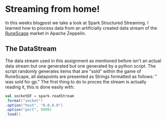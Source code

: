 # Streaming from home!

In this weeks blogpost we take a look at Spark Structured Streaming. I learned how to process data from an artificially created data stream of the [RuneScape](https://www.runescape.com/community) market in Apache Zeppelin. 

## The DataStream

The data stream used in this assignment as mentioned before isn't an actual data stream but one generated but one generated by a python script. The script randomly generates items that are "sold" within the game of RuneScape, all datapoints are presented  as Strings formatted as follows: "<Material> <Item> was sold for <price>gp." The first thing to do to proces the stream is actually reading it, this is done easily with:
  
  ```scala
  val socketDF = spark.readStream
  .format("socket")
  .option("host", "0.0.0.0")
  .option("port", 9999)
  .load()
  ```
